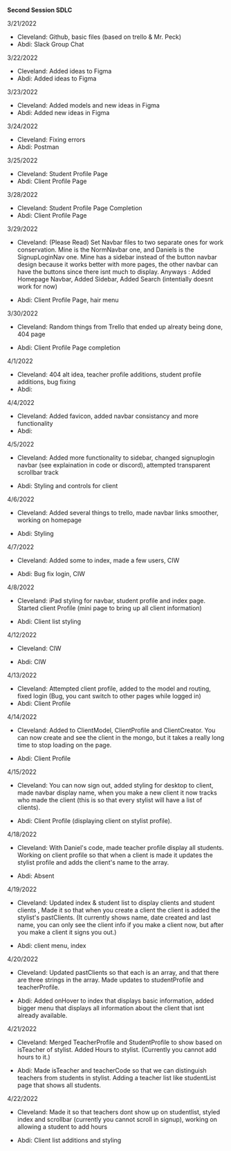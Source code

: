 **Second Session SDLC**

3/21/2022

- Cleveland: Github, basic files (based on trello & Mr. Peck)
- Abdi: Slack Group Chat

3/22/2022

- Cleveland: Added ideas to Figma
- Abdi: Added ideas to Figma

3/23/2022

- Cleveland: Added models and new ideas in Figma
- Abdi: Added new ideas in Figma

3/24/2022

- Cleveland: Fixing errors
- Abdi: Postman

3/25/2022

- Cleveland: Student Profile Page
- Abdi: Client Profile Page

3/28/2022

- Cleveland: Student Profile Page Completion
- Abdi: Client Profile Page

3/29/2022

- Cleveland: (Please Read) Set Navbar files to two separate ones for work conservation. Mine is the NormNavbar one, and Daniels is the SignupLoginNav one. Mine has a sidebar instead of the button navbar design because it works better with more pages, the other navbar can have the buttons since there isnt much to display. Anyways : Added Homepage Navbar, Added Sidebar, Added Search (intentially doesnt work for now)

- Abdi: Client Profile Page, hair menu

3/30/2022

- Cleveland: Random things from Trello that ended up alreaty being done, 404 page

- Abdi: Client Profile Page completion

4/1/2022

- Cleveland: 404 alt idea, teacher profile additions, student profile additions, bug fixing
- Abdi:

4/4/2022

- Cleveland: Added favicon, added navbar consistancy and more functionality
- Abdi:

4/5/2022

- Cleveland: Added more functionality to sidebar, changed signuplogin navbar (see explaination in code or discord), attempted transparent scrollbar track

- Abdi: Styling and controls for client

4/6/2022

- Cleveland: Added several things to trello, made navbar links smoother, working on homepage

- Abdi: Styling

4/7/2022

- Cleveland: Added some to index, made a few users, CIW

- Abdi: Bug fix login, CIW

4/8/2022

- Cleveland: iPad styling for navbar, student profile and index page. Started client Profile (mini page to bring up all client information)

- Abdi: Client list styling

4/12/2022

- Cleveland: CIW

- Abdi: CIW

4/13/2022

- Cleveland: Attempted client profile, added to the model and routing, fixed login (Bug, you cant switch to other pages while logged in)
- Abdi: Client Profile

4/14/2022

- Cleveland: Added to ClientModel, ClientProfile and ClientCreator. You can now create and see the client in the mongo, but it takes a really long time to stop loading on the page.

- Abdi: Client Profile

4/15/2022

- Cleveland: You can now sign out, added styling for desktop to client, made navbar display name, when you make a new client it now tracks who made the client (this is so that every stylist will have a list of clients).

- Abdi: Client Profile (displaying client on stylist profile).

4/18/2022

- Cleveland: With Daniel's code, made teacher profile display all students. Working on client profile so that when a client is made it updates the stylist profile and adds the client's name to the array.

- Abdi: Absent

4/19/2022

- Cleveland: Updated index & student list to display clients and student clients , Made it so that when you create a client the client is added the stylist's pastClients. (It currently shows name, date created and last name, you can only see the client info if you make a client now, but after you make a client it signs you out.)

- Abdi: client menu, index

4/20/2022

- Cleveland: Updated pastClients so that each is an array, and that there are three strings in the array. Made updates to studentProfile and teacherProfile.

- Abdi: Added onHover to index that displays basic information, added bigger menu that displays all information about the client that isnt already available.

4/21/2022

- Cleveland: Merged TeacherProfile and StudentProfile to show based on isTeacher of stylist. Added Hours to stylist. (Currently you cannot add hours to it.)

- Abdi: Made isTeacher and teacherCode so that we can distinguish teachers from students in stylist. Adding a teacher list like studentList page that shows all students.

4/22/2022

- Cleveland: Made it so that teachers dont show up on studentlist, styled index and scrollbar (currently you cannot scroll in signup), working on allowing a student to add hours

- Abdi: Client list additions and styling
